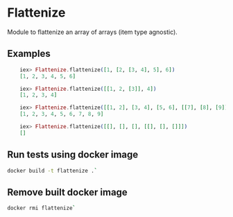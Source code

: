 # Flattenize

Module to flattenize an array of arrays (item type agnostic).

## Examples
```Elixir
    iex> Flattenize.flattenize([1, [2, [3, 4], 5], 6])
    [1, 2, 3, 4, 5, 6]

    iex> Flattenize.flattenize([[1, 2, [3]], 4])
    [1, 2, 3, 4]

    iex> Flattenize.flattenize([[1, 2], [3, 4], [5, 6], [[7], [8], [9]]])
    [1, 2, 3, 4, 5, 6, 7, 8, 9]

    iex> Flattenize.flattenize([[], [], [], [[], [], []]])
    []
```

## Run tests using docker image

```Bash
docker build -t flattenize .`
```

## Remove built docker image

```Bash
docker rmi flattenize`
```
